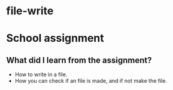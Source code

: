 # file-write

# School assignment

## What did I learn from the assignment?

* How to write in a file.
* How you can check if an file is made, and if not make the file.